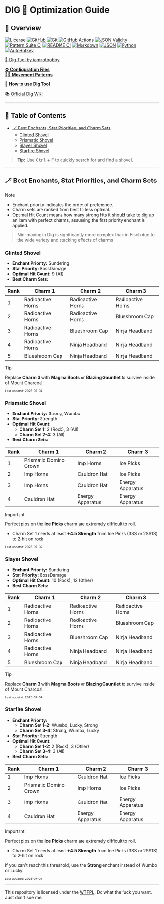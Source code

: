 # DIG 💛 Optimization Guide

## 🔗 Overview

[![License][shield-license]][link-license]
[![GitHub][shield-github]][link-github]
[![Git][shield-git]][link-git]
[![GitHub Actions][shield-ghactions]][link-ghactions]
[![JSON Validity][shield-json-validate]][link-json-validate]
[![Pattern Suite CI][shield-pattern-suite-ci]][link-pattern-suite-ci]
[![README CI][shield-readme-ci]][link-readme-ci]
[![Markdown][shield-md]][link-md]
[![JSON][shield-json]][link-json]
[![Python][shield-python]][link-python]
[![AutoHotkey][shield-autohotkey]][link-autohotkey]

[🥄 Dig Tool by iamnotbobby](https://github.com/iamnotbobby/dig-tool)  

[**⚙️ Configuration Files**](KC-Config-Suite/)  
[**🚶‍➡️ Movement Patterns**](KC-Config-Suite/Pattern_Suite/)  

[**📖 How to use Dig Tool**](docs/USAGE.md)

[📚 Official Dig Wiki](https://digtionary.org/wiki/Main_Page)

---

## 📖 Table of Contents

<!-- START doctoc generated TOC please keep comment here to allow auto update -->
<!-- DON'T EDIT THIS SECTION, INSTEAD RE-RUN doctoc TO UPDATE -->

- [🪄 Best Enchants, Stat Priorities, and Charm Sets](#-best-enchants-stat-priorities-and-charm-sets)
  - [Glinted Shovel](#glinted-shovel)
  - [Prismatic Shovel](#prismatic-shovel)
  - [Slayer Shovel](#slayer-shovel)
  - [Starfire Shovel](#starfire-shovel)

<!-- END doctoc generated TOC please keep comment here to allow auto update -->

> **Tip:** Use <kbd>Ctrl</kbd> + <kbd>F</kbd> to quickly search for and find a shovel.

---

<!-- DO NOT CHANGE THIS HEADER NAME WITHOUT UPDATING CI REFERENCE; CI USES THE EXACT NAME TO FIND SOS -->
## 🪄 Best Enchants, Stat Priorities, and Charm Sets

> [!NOTE]
> - Enchant priority indicates the order of preference.
> - Charm sets are ranked from best to less optimal.
> - Optimal Hit Count means how many strong hits it should take to dig up an item with perfect charms, assuming the first priority enchant is applied.
> > Min-maxing in Dig is significantly more complex than in Fisch due to the wide variety and stacking effects of charms  

<!-- DO NOT EDIT LAST UPDATED TIMESTAMPS, THEY ARE UPDATED AUTOMATICALLY ON PUSH VIA CI -->

### Glinted Shovel
- **Enchant Priority:** Sundering
- **Stat Priority:** BossDamage
- **Optimal Hit Count:** 9 (All)
- **Best Charm Sets:**

| Rank | Charm 1                | Charm 2                | Charm 3                |
|------|------------------------|------------------------|------------------------|
| 1    | Radioactive Horns      | Radioactive Horns      | Radioactive Horns      |
| 2    | Radioactive Horns      | Radioactive Horns      | Blueshroom Cap         |
| 3    | Radioactive Horns      | Blueshroom Cap         | Ninja Headband         |
| 4    | Radioactive Horns      | Ninja Headband         | Ninja Headband         |
| 5    | Blueshroom Cap         | Ninja Headband         | Ninja Headband         |

> [!TIP]
> Replace **Charm 3** with **Magma Boots** or **Blazing Gauntlet** to survive inside of Mount Charcoal.

<sub><sup>Last updated: 2025-07-04</sup></sub>
### Prismatic Shovel
- **Enchant Priority:** Strong, Wumbo
- **Stat Priority:** Strength
- **Optimal Hit Count:**
  - **Charm Set 1:** 2 (Rock), 3 (All)
  - **Charm Set 2-4:** 3 (All)
- **Best Charm Sets:**

| Rank | Charm 1                | Charm 2                | Charm 3                |
|------|------------------------|------------------------|------------------------|
| 1    | Prismatic Domino Crown | Imp Horns              | Ice Picks              |
| 2    | Imp Horns              | Cauldron Hat           | Ice Picks              |
| 3    | Imp Horns              | Cauldron Hat           | Energy Apparatus       |
| 4    | Cauldron Hat           | Energy Apparatus       | Energy Apparatus       | 

> [!IMPORTANT]
> Perfect pips on the **Ice Picks** charm are extremely difficult to roll.
> - Charm Set 1 needs at least **+4.5 Strength** from Ice Picks (3SS or 2SS1S) to 2-hit on rock

<sub><sup>Last updated: 2025-07-05</sup></sub>
### Slayer Shovel
- **Enchant Priority:** Sundering
- **Stat Priority:** BossDamage
- **Optimal Hit Count:** 10 (Rock), 12 (Other)
- **Best Charm Sets:**

| Rank | Charm 1                | Charm 2                | Charm 3                |
|------|------------------------|------------------------|------------------------|
| 1    | Radioactive Horns      | Radioactive Horns      | Radioactive Horns      |
| 2    | Radioactive Horns      | Radioactive Horns      | Blueshroom Cap         |
| 3    | Radioactive Horns      | Blueshroom Cap         | Ninja Headband         |
| 4    | Radioactive Horns      | Ninja Headband         | Ninja Headband         |
| 5    | Blueshroom Cap         | Ninja Headband         | Ninja Headband         |

> [!TIP]
> Replace **Charm 3** with **Magma Boots** or **Blazing Gauntlet** to survive inside of Mount Charcoal.

<sub><sup>Last updated: 2025-07-04</sup></sub>
### Starfire Shovel
- **Enchant Priority:**
  - **Charm Set 1–2:** Wumbo, Lucky, Strong
  - **Charm Set 3–4:** Strong, Wumbo, Lucky
- **Stat Priority:** Strength
- **Optimal Hit Count:**
  - **Charm Set 1-2:** 2 (Rock), 3 (Other)
  - **Charm Set 3-4:** 3 (All)
- **Best Charm Sets:**

| Rank | Charm 1                | Charm 2                | Charm 3                |
|------|------------------------|------------------------|------------------------|
| 1    | Imp Horns              | Cauldron Hat           | Ice Picks              |
| 2    | Prismatic Domino Crown | Imp Horns              | Ice Picks              |
| 3    | Imp Horns              | Cauldron Hat           | Energy Apparatus       |
| 4    | Cauldron Hat           | Energy Apparatus       | Energy Apparatus       |

> [!IMPORTANT]
> Perfect pips on the **Ice Picks** charm are extremely difficult to roll.
> - Charm Set 1 needs at least **+4.5 Strength** from Ice Picks (3SS or 2SS1S) to 2-hit on rock
>
> If you can't reach this threshold, use the **Strong** enchant instead of Wumbo or Lucky.

<sub><sup>Last updated: 2025-07-04</sup></sub>
<!-- OPTIMIZATION FOOTER -->
<!-- DO NOT MOVE OR DELETE FOOTER; CI USES IT TO FIND EOS -->

---

This repository is licensed under the [WTFPL](LICENSE). Do what the fuck you want. Just don't sue me.

<!-- Badge Variables -->
[shield-license]: https://img.shields.io/github/license/AlinaWan/kc-dig-tool-configs
[link-license]: LICENSE

[shield-github]: https://img.shields.io/badge/GitHub-%23121011.svg?logo=github&logoColor=white
[link-github]: https://github.com/

[shield-git]: https://img.shields.io/badge/Git-F05032?logo=git&logoColor=fff
[link-git]: https://git-scm.com/

[shield-ghactions]: https://img.shields.io/badge/GitHub_Actions-2088FF?logo=github-actions&logoColor=white
[link-ghactions]: https://docs.github.com/en/actions

[shield-json-validate]: https://img.shields.io/github/actions/workflow/status/AlinaWan/kc-dig-tool-configs/validate_jsons.yml?label=JSON%20Validity
[link-json-validate]: https://github.com/AlinaWan/kc-dig-tool-configs/actions/workflows/validate_jsons.yml

[shield-pattern-suite-ci]: https://img.shields.io/github/actions/workflow/status/AlinaWan/kc-dig-tool-configs/render_patterns.yml?label=Pattern%20Suite%20CI
[link-pattern-suite-ci]: https://github.com/AlinaWan/kc-dig-tool-configs/actions/workflows/render_patterns.yml

[shield-readme-ci]: https://img.shields.io/github/actions/workflow/status/AlinaWan/kc-dig-tool-configs/shovel_readme_update.yml?label=README%20CI
[link-readme-ci]: https://github.com/AlinaWan/kc-dig-tool-configs/actions/workflows/shovel_readme_update.yml

[shield-md]: https://img.shields.io/badge/Markdown-%23000000.svg?logo=markdown&logoColor=white
[link-md]: https://www.markdownguide.org/basic-syntax/

[shield-json]: https://img.shields.io/badge/JSON-000?logo=json&logoColor=fff
[link-json]: https://www.json.org/json-en.html

[shield-python]: https://img.shields.io/badge/Python-3776AB?logo=python&logoColor=fff
[link-python]: https://www.python.org/

[shield-autohotkey]: https://img.shields.io/badge/AutoHotkey-green?logo=autohotkey&logoColor=white
[link-autohotkey]: https://www.autohotkey.com/


